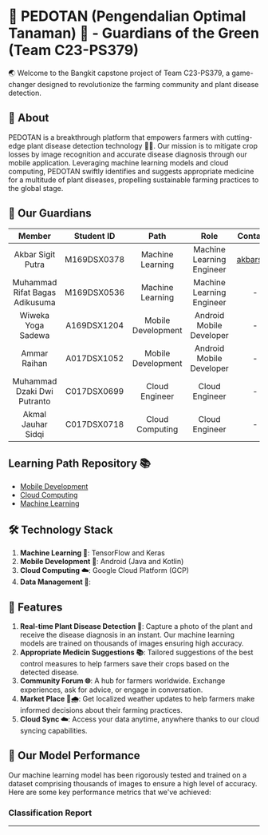# 🌱 PEDOTAN (Pengendalian Optimal Tanaman) 🌿 - Guardians of the Green (Team C23-PS379)
:earth_asia: Welcome to the Bangkit capstone project of Team C23-PS379, a game-changer designed to revolutionize the farming community and plant disease detection.

## 🎯 About 
PEDOTAN is a breakthrough platform that empowers farmers with cutting-edge plant disease detection technology 🧪🔬. Our mission is to mitigate crop losses by image recognition and accurate disease diagnosis through our mobile application. Leveraging machine learning models and cloud computing, PEDOTAN swiftly identifies and suggests appropriate medicine for a multitude of plant diseases, propelling sustainable farming practices to the global stage.


## 👥 Our Guardians
|            Member           | Student ID |        Path        |                    Role                    |                                                       Contacts                                                      |
| :-------------------------: | :--------: | :----------------: | :----------------------------------------: | :-----------------------------------------------------------------------------------------------------------------: |
| Akbar Sigit Putra  | M169DSX0378 |  Machine Learning  |Machine Learning Engineer |[akbarsigit](https://github.com/akbarsigit)|
| Muhammad Rifat Bagas Adikusuma | M169DSX0536  |  Machine Learning  | Machine Learning Engineer |   -  |
| Wiweka Yoga Sadewa| A169DSX1204  | Mobile Development |          Android Mobile Developer          |             - |
|  Ammar Raihan | A017DSX1052  | Mobile Development |          Android Mobile Developer          |    -   |
|     Muhammad Dzaki Dwi Putranto     | C017DSX0699  |   Cloud Engineer  |               Cloud Engineer              |  -         |
| Akmal Jauhar Sidqi | C017DSX0718  |   Cloud Computing  |          Cloud Engineer        | - |


## Learning Path Repository 📚
- [Mobile Development](https://github.com/)
- [Cloud Computing](https://github.com/)
- [Machine Learning](https://github.com/akbarsigit/Pedotan-MachineLearning)


## 🛠️ Technology Stack
1. **Machine Learning 🧠**: TensorFlow and Keras
2. **Mobile Development 📱**: Android (Java and Kotlin)
3. **Cloud Computing ☁️**: Google Cloud Platform (GCP)
4. **Data Management 💽**: 


## 🌟 Features
1. **Real-time Plant Disease Detection 📸**: Capture a photo of the plant and receive the disease diagnosis in an instant. Our machine learning models are trained on thousands of images ensuring high accuracy.
2. **Appropriate Medicin Suggestions 📚**: Tailored suggestions of the best control measures to help farmers save their crops based on the detected disease.
3. **Community Forum 🌐**: A hub for farmers worldwide. Exchange experiences, ask for advice, or engage in conversation.
4. **Market Place 🛒🌧️**: Get localized weather updates to help farmers make informed decisions about their farming practices.
5. **Cloud Sync ☁️**: Access your data anytime, anywhere thanks to our cloud syncing capabilities.


## 🚀 Our Model Performance 

Our machine learning model has been rigorously tested and trained on a dataset comprising thousands of images to ensure a high level of accuracy. Here are some key performance metrics that we've achieved:

### Classification Report
----


